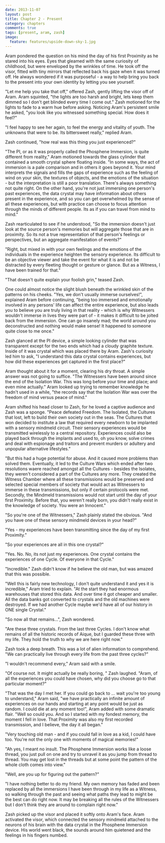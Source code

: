 ```yaml
---
date: 2013-11-07
layout: post
title: Chapter 2 - Present
category: chapters
comments: true
tags: [present, aram, zash]
image:
  feature: features/upside-down-sky-1.jpg
---
```


Aram pondered the question on his mind the day of his first Proximity as he stared into his eyes. Eyes that gleamed with the same curiosity of childhood, but were enveloped by the wrinkles of time. He took off the visor, fitted with tiny mirrors that reflected back his gaze when it was turned off. He always wondered if it was purposeful - a way to help bring you back to the present into your own identity by letting you see yourself.

"Let me help you take that off," offered Zash, gently lifting the visor off of Aram. Aram squinted, "the lights are too harsh and bright, lets keep them dimmed so I don't get blinded every time I come out." Zash motioned for the lights to fade to a warm hue before asking. Noticing Aram's persistent smile he asked, "you look like you witnessed something special. How does it feel?"

"I feel happy to see her again, to feel the energy and vitality of youth. The unknowns that were to be. Its bittersweet really," replied Aram.

Zash continued, "how real was this thing you just experienced?"

"The PI, or as it was properly called the Phosphene Immersion, is quite different from reality," Aram motioned towards the glass cylinder that contained a smooth crystal sphere floating inside. "In some ways, the act of immersion is a pale comparison and in others it goes beyond it. Your mind interprets the signals and fills the gaps of experience such as the feeling of wind on your skin, the textures of objects, and the emotions of the situation - but the interpretation is still a poor translation. There's always something not quite right. On the other hand, you're not just immersing one person's past experiences, the data crystal may have information about others present in the experience, and so you can get overwhelmed by the sense of all these experiences, but with practice can choose to focus attention through the minds of different people. Its as if you can travel from mind to mind."

Zash rearticulated to see if he understood, "So the immersion doesn't just look at the source person's memories but will aggregate those that are in proximity. So its not a true representation of that person's feelings or perspectives, but an aggregate manifestation of events?"

"Right, but mixed in with your own feelings and the emotions of the individuals in the experience heighten the sensory experience. Its difficult to be an objective viewer and take the event for what it is and not be distracted by every fleeting thought or gesture or glance. But as a Witness, I have been trained for that."

"That doesn't quite explain your foolish grin," teased Zash.

One could almost notice the slight blush beneath the wrinkled skin of the patterns on his cheeks. "Yes, we don't usually immerse ourselves!", explained Aram before continuing, "being too immersed and emotionally involved in any persons' life can affect the entire experience, but also leads you to believe you are truly living in that reality - which is why Witnessers wouldn't immerse in lives they were part of - it makes it difficult to be jolted back from the immersion. One can go insanely mad; the world around you deconstructed and nothing would make sense! It happened to someone quite close to me once."

Zash glanced at the PI device, a simple looking cylinder that was transparent except for the two ends which had a cloudy graphite texture. Inside of it was crystal which was placed there by Aram. Zash's curiosity led him to ask, "I understand this data crystal contains experiences, but how did these experiences get captured in the first place?"

Aram thought about it for a moment, clearing his dry throat. A simple answer was not going to suffice. "The Witnessers have been around since the end of the Isolation War. This was long before your time and place; and even mine actually." Aram looked up trying to remember knowledge he hadn't used in a while, "the records say that the Isolation War was over the freedom of mind versus peace of mind."

Aram shifted his head closer to Zash, for he loved a captive audience and Zash was a sponge. "Peace defeated Freedom. The Isolated, the Cultures that lost, left to build their own society out in the seas. The Cultures that won decided to institute a law that required every newborn to be implanted with a sensory mindmeld circuit. Their sensory experiences would be transmitted wirelessly to a central repository. Experiences could also be played back through the implants and used to, oh you know, solve crimes and deal with espionage and traitors and prevent murders or adultery and unpopular alternative lifestyles."

"But this had a huge potential for abuse. And it caused more problems than solved them. Eventually, it led to the Culture Wars which ended after two resolutions waere reached amongst all the Cultures - besides the Isolates, they weren't considered a part of the Cultures any more. They created the Witness Chamber where all these transmissions would be preserved and selected special members of society that would act as Witnessers to immerse in these transmissions, but only if certain protocols were met. Secondly, the Mindmeld transmissions would not start until the day of your first Proximity. Before that, you weren't really born, you didn't really exist in the knowledge of society. You were an Innocent."

"So you're one of the Witnessers," Zash plainly stated the obvious. "And you have one of these sensory mindmeld devices in your head?"

"Yes - my experiences have been transmitting since the day of my first Proximity."

"So your experiences are all in this one crystal?"

"Yes. No. No, its not just my experiences. One crystal contains the experiences of one Cycle. Of everyone in that Cycle."

"Incredible." Zash didn't know if he believe the old man, but was amazed that this was possible.

"Well this is fairly new technology, I don't quite understand it and yes it is incredible," Aram tried to explain. "At the start they had enormous warehouses that stored this data. And over time it got cheaper and smaller. All the data banks got converted to crystals and the old machines were destroyed. If we had another Cycle maybe we'd have all of our history in ONE single Crystal."

"So now all that remains...", Zash wondered.

"Are these three crystals. From the last three Cycles. I don't know what remains of all the historic records of Aique, but I guarded these three with my life. They hold the truth to why we are here right now."

Zash took a deep breath. This was a lot of alien information to comprehend. "We can practically live through every life from the past three cycles?"

"I wouldn't recommend every," Aram said with a smile.

"Of course not. It might actually be really boring, " Zash laughed. "Aram, of all the experiences you could have chosen, why did you choose go to that particular moment?"

"That was the day I met her. If you could go back to ... wait you're too young to understand," Aram said, "we have practically an infinite amount of experiences on our hands and starting at any point would be just as random. I could die at any moment too!", Aram added with some dramatic flair. "Well so could you. And so I started with my fondest memory, the moment I fell in love. That Proximity was also my first recorded transmission, and I believe, the day it all began."

"Very touching old man - and if you could fall in love as a kid, I could have too. You're not the only one with moments of magical memories!"

"Ah yes, I meant no insult. The Phosphene Immersion works like a loose thread, you just pull on one and try to unravel it as you jump from thread to thread. You may get lost in the threads but at some point the pattern of the whole cloth comes into view."

"Well, are you up for figuring out the pattern?"

"I have nothing better to do my friend. My own memory has faded and been replaced by all the immersions I have been through in my life as a Witness, so walking through the past and seeing what paths they lead to might be the best can do right now. It may be breaking all the rules of the Witnessers but I don't think they are around to complain right now."

Zash picked up the visor and placed it softly onto Aram's face. Aram activated the visor, which connected the sensory mindmeld attached to the neurons of his brain with the data crystal in the Phosphene Immersion device. His world went black, the sounds around him quietened and the feelings in his fingers numbed.